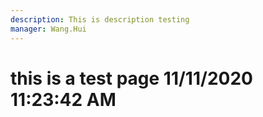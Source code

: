 ```yaml
---
description: This is description testing
manager: Wang.Hui
---
```

# this is a test page 11/11/2020 11:23:42 AM